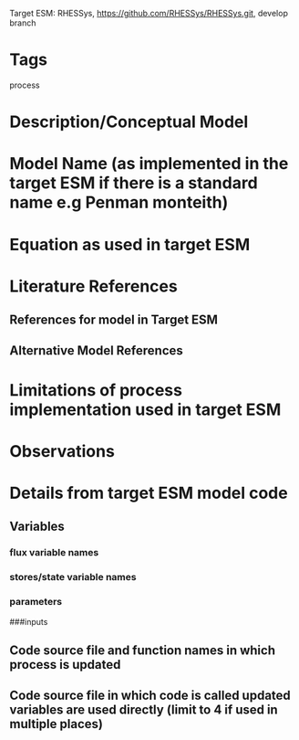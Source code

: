
Target ESM: RHESSys, https://github.com/RHESSys/RHESSys.git, develop branch 

# Tags
process

# Description/Conceptual Model
# Model Name (as implemented in the target ESM if there is a standard name e.g Penman monteith)
# Equation as used in target ESM

# Literature References
## References for model in Target ESM
## Alternative Model References

# Limitations of process implementation used in target ESM

# Observations



# Details  from target ESM model code
##  Variables
### flux variable names
### stores/state variable names

### parameters 

###inputs

## Code source file and function names in which process is updated
## Code source file in which code is called updated variables are used directly (limit to 4 if used in multiple places)









